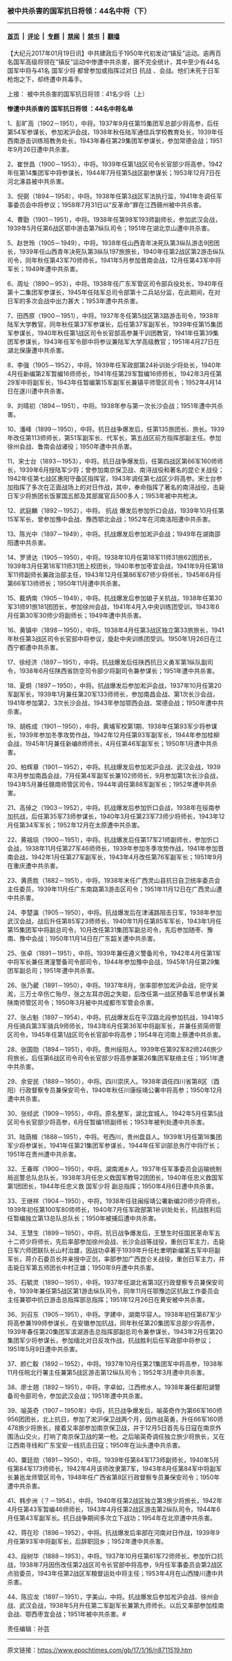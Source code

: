 ### 被中共杀害的国军抗日将领：44名中将（下）

---

#### [首页](../../../..?n8711519) &nbsp;|&nbsp; [评论](../../../../../epoch-comment?n8711519) &nbsp;|&nbsp; [专题](../../../../../epoch-special?n8711519) &nbsp;|&nbsp; [禁闻](../../../../../epoch-news?n8711519) &nbsp;|&nbsp; [禁书](../../../../../books?n8711519) &nbsp;|&nbsp; [翻墙](https://github.com/gfw-breaker/nogfw/blob/master/README.md?n8711519)


<div class="post_content" id="artbody" itemprop="articleBody">
 <!-- article content begin -->
 <p>
  【大纪元2017年01月19日讯】中共建政后于1950年代初发动“镇反”运动。逾两百名国军高级将领在“镇反”运动中惨遭中共杀害，据不完全统计，其中至少有44名国军中将与41名
  <ok href="https://www.epochtimes.com/gb/tag/%E5%9B%BD%E5%86%9B%E5%B0%91%E5%B0%86.html">
   国军少将
  </ok>
  都曾参加或指挥过对日
  <ok href="https://www.epochtimes.com/gb/tag/%E6%8A%97%E6%88%98.html">
   抗战
  </ok>
  、会战。他们未死于日军枪炮之下，却终遭中共毒手。
 </p>
 <p>
  上接：
  <ok href="https://www.epochtimes.com/gb/17/1/16/n8711451.htm">
   被中共杀害的国军抗日将领：41名少将（上）
  </ok>
 </p>
 <p>
  <strong>
   惨遭中共杀害的
   <ok href="https://www.epochtimes.com/gb/tag/%E5%9B%BD%E5%86%9B%E6%8A%97%E6%97%A5%E5%B0%86%E9%A2%86.html">
    国军抗日将领
   </ok>
   ：44名中将名单
  </strong>
 </p>
 <p>
  1、彭旷高（1902－1951），中将。1937年9月任第15集团军总部少将高参，后任第54军参谋长，参加淞沪会战，1938年秋任陆军通信兵学校教育处长，1939年任西南游击训练班教务处长，1943年春任第29集团军参谋长，参加常德会战；1951年9月26日遭中共杀害。
 </p>
 <p>
  2、崔世昌（1900－1953），中将。1939年任第1战区司令长官部少将高参，1942年任第14集团军中将参谋长，1944年7月任第5战区副参谋长；1953年12月7日在河北涿县被中共杀害。
 </p>
 <p>
  3、倪弼（1894－1958），中将。1938年任第3战区军法执行监，1941年冬调任军事委员会中将参议；1958年7月31日以“反革命”罪在江西赣州被中共杀害。
 </p>
 <p>
  4、曹勖（1901－1951），中将。1938年任第98军193师副师长，参加武汉会战，1939年5月任第6战区鄂中游击第7纵队司令；1951年在湖北京山遭中共杀害。
 </p>
 <p>
  5、赵世玲（1905－1949），中将。1938年任山西青年决死队第3纵队游击9团团长，1939年任山西青年决死队第3纵队197旅旅长，1940年任第2战区第2游击纵队司令，同年秋任第43军70师师长，1941年5月参加晋南会战，12月任第43军中将军长；1949年遭中共杀害。
 </p>
 <p>
  6、周址（1890－953），中将。1938年任广东军管区司令部兵役处长，1940年任第十二集团军参谋长，1945年任陆军总司令部第十二兵站分监，在此期间，在对日军的多次会战中出力甚大；1953年遭中共杀害。
 </p>
 <p>
  7、田西原（1900－1951），中将。1937年冬任第5战区第3路游击司令，1938年陆军大学教官，同年秋任第37军参谋长，后任第37军副军长，1939年任第15集团军参谋长，1940年秋任第1战区司令长官部高参兼干训团教官，1941年任第39集团军参谋长，1943年任军令部中将参议兼陆军大学高级教官；1951年4月27日在湖北保康遭中共杀害。
 </p>
 <p>
  8、李强（1905－1952），中将。1939年任军政部第24补训处少将处长，1940年4月任新编第2军暂编16师师长，1941年任第29军暂编16师师长，1942年3月任第29军中将副军长，1943年任暂编第15军副军长兼镇平师管区司令；1952年4月14日在遂川遭中共杀害。
 </p>
 <p>
  9、刘晴初（1894－1951），中将。1938年参与第一次长沙会战；1951年遭中共杀害。
 </p>
 <p>
  10、潘峰（1899－1950），中将。抗日战争爆发后，任第135旅团长、旅长。1939年改任第113师师长，第51军副军长、代军长，第五战区前方指挥部副主任。参加徐州会战、鲁南会战诸役；1950年遭中共杀害。
 </p>
 <p>
  11、宋士台（1893－1953），中将。抗日战争爆发后，任第四战区第66军160师师长，1939年6月授陆军少将；曾参加南京保卫战、南浔战役和著名的昆仑关战役；1942年任第七战区惠阳守备区指挥官，1943年调任第七战区少将高参。宋士台参加指挥了多次在正面战场上的对日作战，其中，奉命指挥了著名的南浔战役，击毙日军少将旅团长饭冢国五郎及其部属官兵500多人；1953年被中共枪决。
 </p>
 <p>
  12、武庭麟（1892－1952），中将。
  <ok href="https://www.epochtimes.com/gb/tag/%E6%8A%97%E6%88%98.html">
   抗战
  </ok>
  爆发后参加忻口会战，1939年10月任第15军军长，曾参加豫中会战、豫西鄂北会战；1952年在河南洛阳遭中共杀害。
 </p>
 <p>
  13、陈光中（1897－1949），中将。抗战爆发后参加淞沪会战；1949年在湖南邵阳遭中共杀害。
 </p>
 <p>
  14、罗贤达（1905－1950），中将。1938年10月任第18军11师31旅62团团长，1939年3月任第18军11师31团上校团长，1940年参加枣宜会战，1941年9月任第18军11师副师长兼政治部主任，1943年12月任第86军67师少将师长，1945年6月任第66军13师师长；1950年11月遭中共杀害。
 </p>
 <p>
  15、戴炳南（1905－1949），中将。抗战爆发后参加娘子关抗战，1938年任第30军31师91旅181团团长，参加徐州会战，1941年4月入中央训练团受训，1943年6月任第30军30师少将副师长；1949年遭中共杀害。
 </p>
 <p>
  16、黄镇中（1898－1950），中将。1938年4月任第3战区独立第33旅旅长，1941年秋任第3战区司令长官部中将参议，旋赴中央训练团受训。1950年1月26日在江西宁都遭中共杀害。
 </p>
 <p>
  17、徐经济（1897－1951），中将。抗战爆发后任陕西抗日义勇军第1纵队副司令，1938年6月任陕西省防空司令部少将副司令兼参谋长；1951年遭中共杀害。
 </p>
 <p>
  18、夏炯（1897－1950），中将。抗战爆发后参加淞沪会战，1937年10月任第20军副军长，1939年1月兼任第20军133师师长，参加南昌会战、第1次长沙会战，1941年参加第2、3次长沙会战，1943年参加鄂西会战、常德会战；1950年遭中共杀害。
 </p>
 <p>
  19、胡栋成（1901－1950），中将。黄埔军校第1期、1938年任第93军少将参谋长，1939年参加冬季攻势作战，1942年12月任第93军副军长，1944年参加桂柳会战，1945年1月兼任新编8师师长，4月任第46军副军长；1950年1月遭中共杀害。
 </p>
 <p>
  20、柏辉章（1901－1952），中将。抗战爆发后参加淞沪会战、武汉会战，1939年3月参加南昌会战，7月任第4军副军长兼102师师长，9月参加第1次长沙会战，1943年5月兼任赣南师管区司令，1944年调任第88军副军长；1952年遭中共杀害。
 </p>
 <p>
  21、高倬之（1903－1952），中将。抗战爆发后参加忻口会战，1938年在绥南参加抗战，后任第35军73师参谋长，1940年3月任第23军73师少将师长，1943年12月任第34军军长；1952年12月在太原遭中共杀害。
 </p>
 <p>
  22、黄祖埙（1900－1951），中将。抗战爆发后任第17军21师副师长，参加忻口会战，1938年11月任第27军46师师长，1939年参加冬季攻势作战，1941年参加晋南会战，1942年1月任第27军副军长，1943年4月改任第76军副军长；1951年9月在重庆遭中共杀害。
 </p>
 <p>
  23、黄质胜（1882－1951），中将。1938年末任广西灵山县抗日自卫统率委员会主任委员，1939年11月任广东南路第3游击区司令；1951年11月12日在广西灵山遭中共杀害。
 </p>
 <p>
  24、李楚瀛（1905－1950），中将。抗战爆发后在津浦路阻击日军，1938年参加武汉会战，战后升任第85军23师师长，1940年11月任第85军军长，1943年1月任第15集团军中将副总司令，10月改任第31集团军副总司令，先后参加随枣、豫南、豫中会战；1950年11月14日在广东韶关遭中共杀害。
 </p>
 <p>
  25、张卓（1891－1951），中将。1939年兼任遵义警备司令，1942年4月任第1军中将军长兼任渭潼警备司令部司令，1944年参加豫中会战，1945年1月任第29集团军副总司；1951年遭中共杀害。
 </p>
 <p>
  26、张乃葳（1891－1950），中将。1937年8月，张率部参加淞沪会战，扼守吴淞，三万士卒伤亡殆尽，张之左耳亦因之失聪，后改任第一战区预备军总参谋长兼陕南师管区司令；1950年3月被中共成都市军管会杀害。
 </p>
 <p>
  27、张占魁（1897－1954），中将。抗战爆发后在平汉路北段参加抗战，1941年5月任骑兵第3军骑兵9师师长，1943年6月任第36军中将副军长，并兼任资简师管区司令，1945年任第1战区司令长官部中将高参；1954年在河南上蔡遭中共杀害。
 </p>
 <p>
  28、张国勋（1894－1951），中将。贵州绥阳人。1939年任第92军82师246旅少将旅长，后任第6战区司令司令长官部少将高参兼第26集团军联络主任；1951年遭中共杀害。
 </p>
 <p>
  29、余安民（1889－1950），中将。四川崇庆人。1938年调任四川省第8区（酉阳）行政督察专员兼保安司令，1940年秋任川康绥靖公署中将高参；1950年12月遭中共杀害。
 </p>
 <p>
  30、张经武（1909－1955），中将。原名整军，湖北宜城人。1942年5月任第5战区司令长官部少将高参，6月任暂编1师副师长；1953年被判处遭中共杀害。
 </p>
 <p>
  31、陆荫楫（1888－1951），中将。号西川，贵州盘县人。1939年1月任第16集团军少将参谋长，1941年任第21集团军参谋长，1944年任军训部总务厅中将厅长；1951年在贵州遭中共杀害。
 </p>
 <p>
  32、王春晖（1900－1950），中将。湖南湘乡人。1937年任军事委员会运输统制局巡警总队总队长，1938年3月任忠义救国军教导2团团长，1940年任忠义救国军第1团团长，1944年任忠义救
  <ok href="https://www.epochtimes.com/gb/tag/%E5%9B%BD%E5%86%9B%E5%B0%91%E5%B0%86.html">
   国军少将
  </ok>
  副总指挥；1950年4月6日遭中共杀害。
 </p>
 <p>
  33、王继祥（1904－1950），中将。1938年任驻闽绥靖公署新编20师少将师长，1939年初任第100军80师师长，1940年7月任军政部第1补训处处长，抗战胜利后任暂编独立第13总队总队长；1950年被捕后遭中共杀害。
 </p>
 <p>
  34、王慧生（1899－1950），中将。抗日战争爆发后，王慧生时任国民革命军五十二师少将师长，先后率部参加徐州会战、长沙会战等战役，重创日军主力，击毙日军六师团联队长山村治雄，因战功卓著于1939年升任杜聿明新编第五军中将副军长，蒋介石委员长并亲授中正剑，率部参加广西崑仑关战役，重创日军主力，并击毙日军第五师团长中村正雄；1950年9月遭中共杀害。
 </p>
 <p>
  35、石毓灵（1890－1951），中将。1937年任湖北省第3区行政督察专员兼保安司令，1939年兼任第5战区第1游击纵队司令，同年11月任鄂豫边区抗敌工作委员会主任兼鄂中抗日游击总指挥部总指挥；1951年12月26日在黄安被中共杀害。
 </p>
 <p>
  36、刘召东（1905－1951），中将。字建中，湖南华容人。1938年初任第87军少将高参兼199师参谋长，在安徽参加抗战，同年秋任第20集团军总部少将高参，1939年春任第20集团军滨湖游击总指挥部副总司令兼参谋长，1943年2月任第20集团军少将参谋长，参加缅北对日反攻作战，抗战胜利后任军政部中将参议；1951年5月9日遭中共杀害。
 </p>
 <p>
  37、颜仁毅（1892－1952），中将。1937年10月任第21集团军中将高参，1938年11月任皖北行署主任兼第5战区游击第12纵队司令；1952年3月遭中共杀害。
 </p>
 <p>
  38、廖士翘（1892－1951），中将。字卓如，江西修水人。1938年兼任鄱阳湖警备司令部司令，参加武汉会战；1951年遭中共杀害。
 </p>
 <p>
  39、喻英奇（1907－1950年）中将，抗日战争爆发后，喻英奇作为第66军160师956团团长，北上抗日，参加了淞沪保卫战两个月，因作战英勇，升任66军160师478旅少将旅长，接着又率部参加南京保卫战，并于12月5日首先与日寇在南京外围汤山交火，打响了南京保卫战的第一枪。之后喻英奇调任独立旅少将旅长，又在江西南寻线和广东宝安一线抗击日寇；1950年在汕头遭中共杀害。
 </p>
 <p>
  40、粟廷勋（1891－1950），中将。1939年任第84军173师副师长，1940年5月任第84军173师师长，1942年4月该师改隶第7军，1943年8月任第84军中将副军长兼邕龙师管区司令，1948年任广西省第8区行政督察专员兼保安司令；1950年遭中共杀害。
 </p>
 <p>
  41、韩步洲（？－1954），中将。1940年任第2战区独立第3旅少将旅长，1942年4月任第43军暂编46师师长，1943年4月任第2战区游击第2纵队司令，1944年6月任第43军副军长。抗日战争期间多次立下战功；1954年在北京遭中共杀害。
 </p>
 <p>
  42、蒋在珍（1896－1952），中将。抗战爆发后率部在河南对日作战，1939年9月任第93军中将副军长，后辞职回乡；1952年遭中共杀害。
 </p>
 <p>
  43、段树华（1888－1953），中将。1937年10月任第61军72师师长，参加忻口抗战，1938年7月因伤改任第2战区司令长官部中将高参，9月任军事委员会第2战区点验委员，1943年任第2战区军粮督运处中将主任；1953年4月在山西陵川遭中共杀害。
 </p>
 <p>
  44、陈应龙（1897－1951），字美山，中将。抗战爆发后参加凇沪会战、徐州会战、武汉会战，1938年5月升任第二军副军长兼第九师师长。以后又率部参加桂南会战、鄂西枣宜会战；1951年被中共杀害。#
 </p>
 <p>
  责任编辑：孙芸
 </p>
 <!-- article content end -->
 <div id="below_article_ad">
 </div>
</div>


---

原文链接：https://www.epochtimes.com/gb/17/1/16/n8711519.htm